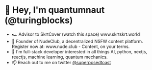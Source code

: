 <h1>👋 Hey, I'm quantumnaut (@turingblocks)</h1>
<ul>
<li> 🏎️ Advisor to SkrtCover (watch this space) www.skrtskrt.world</li>
<li> 🍑 Founder of NudeClub, a decentralized NSFW content platform. Register now at: www.nude.club - Content, on your terms.</li>
<li> 👀 I'm full-stack developer interested in all things AI, python, nextjs, reactjs, machine learning, quantum mechanics.</li>
<li> 📫 Reach out to me on twitter <a href="https://twitter.com/superposedtoast">@superposedtoast</a></li>
</ul>
